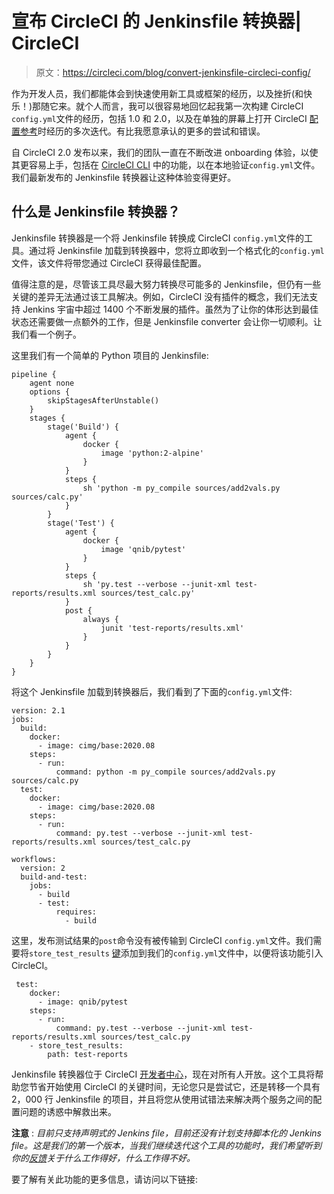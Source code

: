 # 宣布 CircleCI 的 Jenkinsfile 转换器| CircleCI

> 原文：<https://circleci.com/blog/convert-jenkinsfile-circleci-config/>

作为开发人员，我们都能体会到快速使用新工具或框架的经历，以及挫折(和快乐！)那随它来。就个人而言，我可以很容易地回忆起我第一次构建 CircleCI `config.yml`文件的经历，包括 1.0 和 2.0，以及在单独的屏幕上打开 CircleCI [配置参考](https://circleci.com/docs/configuration-reference/)时经历的多次迭代。有比我愿意承认的更多的尝试和错误。

自 CircleCI 2.0 发布以来，我们的团队一直在不断改进 onboarding 体验，以使其更容易上手，包括在 [CircleCI CLI](https://circleci.com/docs/local-cli/#validate-a-circleci-config) 中的功能，以在本地验证`config.yml`文件。我们最新发布的 Jenkinsfile 转换器让这种体验变得更好。

## 什么是 Jenkinsfile 转换器？

Jenkinsfile 转换器是一个将 Jenkinsfile 转换成 CircleCI `config.yml`文件的工具。通过将 Jenkinsfile 加载到转换器中，您将立即收到一个格式化的`config.yml`文件，该文件将带您通过 CircleCI 获得最佳配置。

值得注意的是，尽管该工具尽最大努力转换尽可能多的 Jenkinsfile，但仍有一些关键的差异无法通过该工具解决。例如，CircleCI 没有插件的概念，我们无法支持 Jenkins 宇宙中超过 1400 个不断发展的插件。虽然为了让你的体形达到最佳状态还需要做一点额外的工作，但是 Jenkinsfile converter 会让你一切顺利。让我们看一个例子。

这里我们有一个简单的 Python 项目的 Jenkinsfile:

```
pipeline {
    agent none
    options {
        skipStagesAfterUnstable()
    }
    stages {
        stage('Build') {
            agent {
                docker {
                    image 'python:2-alpine'
                }
            }
            steps {
                sh 'python -m py_compile sources/add2vals.py sources/calc.py'
            }
        }
        stage('Test') {
            agent {
                docker {
                    image 'qnib/pytest'
                }
            }
            steps {
                sh 'py.test --verbose --junit-xml test-reports/results.xml sources/test_calc.py'
            }
            post {
                always {
                    junit 'test-reports/results.xml'
                }
            }
        }
    }
} 
```

将这个 Jenkinsfile 加载到转换器后，我们看到了下面的`config.yml`文件:

```
version: 2.1
jobs:
  build:
    docker:
      - image: cimg/base:2020.08
    steps:
      - run:
          command: python -m py_compile sources/add2vals.py sources/calc.py
  test:
    docker:
      - image: cimg/base:2020.08
    steps:
      - run:
          command: py.test --verbose --junit-xml test-reports/results.xml sources/test_calc.py

workflows:
  version: 2
  build-and-test:
    jobs:
      - build
      - test:
          requires:
            - build 
```

这里，发布测试结果的`post`命令没有被传输到 CircleCI `config.yml`文件。我们需要将`store_test_results` [键](https://circleci.com/docs/configuration-reference/#store_test_results)添加到我们的`config.yml`文件中，以便将该功能引入 CircleCI。

```
 test:
    docker:
      - image: qnib/pytest
    steps:
      - run:
          command: py.test --verbose --junit-xml test-reports/results.xml sources/test_calc.py
	- store_test_results:
	    path: test-reports 
```

Jenkinsfile 转换器位于 CircleCI [开发者中心](https://circleci.com/developer)，现在对所有人开放。这个工具将帮助您节省开始使用 CircleCI 的关键时间，无论您只是尝试它，还是转移一个具有 2，000 行 Jenkinsfile 的项目，并且将您从使用试错法来解决两个服务之间的配置问题的诱惑中解救出来。

**注意** : *目前只支持声明式的 Jenkins file，目前还没有计划支持脚本化的 Jenkins file。这是我们的第一个版本，当我们继续迭代这个工具的功能时，我们希望听到你的[反馈](https://support.circleci.com/hc/en-us/requests/new?ticket_form_id=855268&ticket_fields_360009708494=JFC)关于什么工作得好，什么工作得不好。*

要了解有关此功能的更多信息，请访问以下链接:
